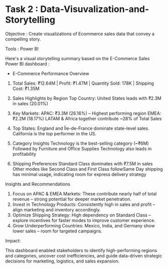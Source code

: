 # Task 2 : Data-Visuvalization-and-Storytelling
Objective : Create visualizations of Ecommerce sales data that convey a compelling story.

Tools : Power BI

Here's a visual storytelling summary based on the E-Commerce Sales Power BI dashboard :

- E-Commerce Performance Overview

1) Total Sales: ₹12.64M | Profit: ₹1.47M | Quantity Sold: 178K | Shipping Cost: ₹1.35M

2) Sales Highlights by Region
   Top Country: United States leads with ₹2.3M in sales (20.01%)

3) Key Markets:
   APAC: ₹3.3M (26.16%) – Highest performing region
   EMEA: ₹2.2M (18.17%)
   LATAM & Africa together contribute ~28% of Total Sales
   
5) Top States:
   England and Île-de-France dominate state-level sales.
   California is the top performer in the US.
   
7) Category Insights
   Technology is the best-selling category (~₹6M)
   Followed by Furniture and Office Supplies
   Technology also leads in profitability
   
8) Shipping Preferences
   Standard Class dominates with ₹7.5M in sales
   Other modes like Second Class and First Class followSame Day shipping has minimal usage, indicating room for express delivery strategy

Insights and Recommendations

1. Focus on APAC & EMEA Markets: These contribute nearly half of total revenue – strong potential for deeper market penetration.
2. Invest in Technology Products: Consistently high in sales and profit – align marketing and inventory accordingly.
3. Optimize Shipping Strategy: High dependency on Standard Class – explore incentives for faster modes to improve customer experience.
4. Grow Underperforming Countries: Mexico, India, and Germany show lower sales – room for targeted campaigns.

Impact:

This dashboard enabled stakeholders to identify high-performing regions and categories, uncover cost inefficiencies, 
and guide data-driven strategic decisions for marketing, logistics, and sales expansion.


